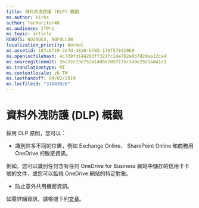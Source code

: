 ```yaml
---
title: 資料外洩防護 (DLP) 概觀
ms.author: kirks
author: Techwriter40
ms.audience: ITPro
ms.topic: article
ROBOTS: NOINDEX, NOFOLLOW
localization_priority: Normal
ms.assetid: 187c6f19-3e7d-48a0-b785-170f578419b9
ms.openlocfilehash: 4c7d9fd144203ff321fc14e762e8b7d28ea12ca4
ms.sourcegitcommit: 56c52c73e752414d66785f175c3a0e2925ad41c1
ms.translationtype: MT
ms.contentlocale: zh-TW
ms.lasthandoff: 04/02/2019
ms.locfileid: "31043926"
---
```

# <a name="data-loss-prevention-dlp-overview"></a>資料外洩防護 (DLP) 概觀

採用 DLP 原則，您可以：

- 識別許多不同的位置，例如 Exchange Online、 SharePoint Online 和商務用 OneDrive 的敏感資訊。


例如，您可以識別任何含有任何 OneDrive for Business 網站中儲存的信用卡卡號的文件，或您可以監視 OneDrive 網站的特定對象。

- 防止意外共用機密資訊。


如需詳細資訊，請檢閱下列[文章](https://docs.microsoft.com/en-us/office365/securitycompliance/data-loss-prevention-policies)。

